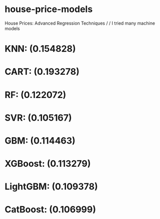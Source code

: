 # house-price-models
House Prices: Advanced Regression Techniques / /  I tried many machine models
# KNN: (0.154828)
# CART: (0.193278)
# RF: (0.122072)
# SVR: (0.105167)
# GBM: (0.114463)
# XGBoost: (0.113279)
# LightGBM: (0.109378)
# CatBoost: (0.106999)
